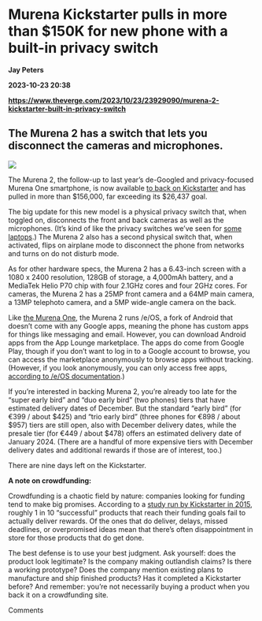 # Murena Kickstarter pulls in more than $150K for new phone with a built-in privacy switch
**Jay Peters**

**2023-10-23 20:38**

**https://www.theverge.com/2023/10/23/23929090/murena-2-kickstarter-built-in-privacy-switch**

The Murena 2 has a switch that lets you disconnect the cameras and microphones.
-------------------------------------------------------------------------------

![](https://cdn.vox-cdn.com/thumbor/MNywxLYiJxscwJJk_fv22WK7apQ=/0x0:1024x682/1200x628/filters:focal(512x341:513x342)/cdn.vox-cdn.com/uploads/chorus_asset/file/25025341/image.png)

The Murena 2, the follow-up to last year’s de-Googled and privacy-focused Murena One smartphone, is now available [to back on Kickstarter](https://www.kickstarter.com/projects/murena/murena-2-switch-your-privacy-on/) and has pulled in more than $156,000, far exceeding its $26,437 goal.

The big update for this new model is a physical privacy switch that, when toggled on, disconnects the front and back cameras as well as the microphones. (It’s kind of like the privacy switches we’ve seen for [some](https://www.theverge.com/2019/3/19/18271184/hp-envy-2019-x360-laptop-updates-price-release-dates) [laptops](https://www.theverge.com/circuitbreaker/2017/8/23/16163906/librem-13-linux-laptop-review-security-kill-switches).) The Murena 2 also has a second physical switch that, when activated, flips on airplane mode to disconnect the phone from networks and turns on do not disturb mode.

As for other hardware specs, the Murena 2 has a 6.43-inch screen with a 1080 x 2400 resolution, 128GB of storage, a 4,000mAh battery, and a MediaTek Helio P70 chip with four 2.1GHz cores and four 2GHz cores. For cameras, the Murena 2 has a 25MP front camera and a 64MP main camera, a 13MP telephoto camera, and a 5MP wide-angle camera on the back.

Like [the Murena One](https://www.theverge.com/2022/5/31/23144917/murena-one-smartphone-degoogle-android), the Murena 2 runs /e/OS, a fork of Android that doesn’t come with any Google apps, meaning the phone has custom apps for things like messaging and email. However, you can download Android apps from the App Lounge marketplace. The apps do come from Google Play, though if you don’t want to log in to a Google account to browse, you can access the marketplace anonymously to browse apps without tracking. (However, if you look anonymously, you can only access free apps, [according to /e/OS documentation](https://doc.e.foundation/support-topics/app_lounge).)

If you’re interested in backing Murena 2, you’re already too late for the “super early bird” and “duo early bird” (two phones) tiers that have estimated delivery dates of December. But the standard “early bird” (for €399 / about $425) and “trio early bird” (three phones for €898 / about $957) tiers are still open, also with December delivery dates, while the presale tier (for €449 / about $478) offers an estimated delivery date of January 2024. (There are a handful of more expensive tiers with December delivery dates and additional rewards if those are of interest, too.)

There are nine days left on the Kickstarter.

**A note on crowdfunding:**

Crowdfunding is a chaotic field by nature: companies looking for funding tend to make big promises. According to a [study run by Kickstarter in 2015](https://www.kickstarter.com/fulfillment), roughly 1 in 10 “successful” products that reach their funding goals fail to actually deliver rewards. Of the ones that do deliver, delays, missed deadlines, or overpromised ideas mean that there’s often disappointment in store for those products that do get done.

The best defense is to use your best judgment. Ask yourself: does the product look legitimate? Is the company making outlandish claims? Is there a working prototype? Does the company mention existing plans to manufacture and ship finished products? Has it completed a Kickstarter before? And remember: you’re not necessarily buying a product when you back it on a crowdfunding site.

Comments